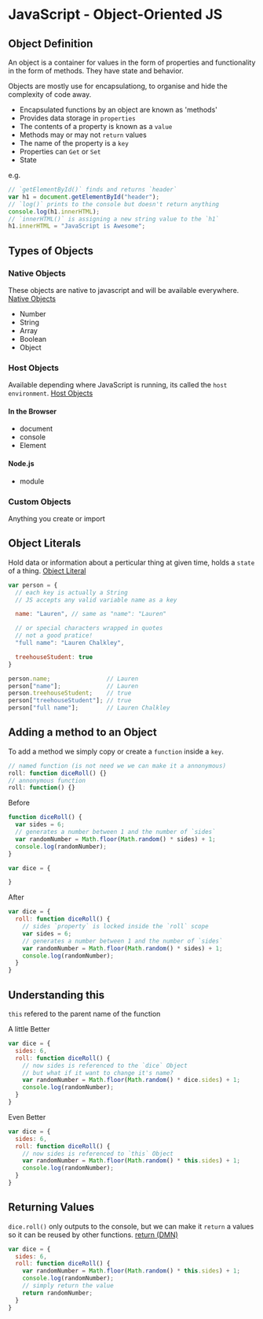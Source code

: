 # JavaScript - Object-Oriented JS

## Object Definition
An object is a container for values in the form of properties and functionality in the form of methods. They have state and behavior.

Objects are mostly use for encapsulationg, to organise and hide the complexity of code away.

- Encapsulated functions by an object are known as 'methods'
- Provides data storage in `properties`
- The contents of a property is known as a `value`
- Methods may or may not `return` values
- The name of the property is a `key`
- Properties can `Get` or `Set`
- State

e.g.
```js
// `getElementById()` finds and returns `header`
var h1 = document.getElementById("header");
// `log()` prints to the console but doesn't return anything
console.log(h1.innerHTML);
// `innerHTML()` is assigning a new string value to the `h1`
h1.innerHTML = "JavaScript is Awesome";
```

## Types of Objects

### Native Objects
These objects are native to javascript and will be available everywhere.
[Native Objects](https://developer.mozilla.org/en-US/docs/Web/JavaScript/Reference/Global_Objects)

- Number
- String
- Array
- Boolean
- Object

### Host Objects
Available depending where JavaScript is running, its called the `host environment`.
[Host Objects](https://developer.mozilla.org/en-US/docs/Web/API/Document_Object_Model)

#### In the Browser
- document
- console
- Element

#### Node.js
- module

### Custom Objects
Anything you create or import

## Object Literals
Hold data or information about a perticular thing at given time, holds a `state` of a thing. [Object Literal](https://developer.mozilla.org/en-US/docs/Web/JavaScript/Guide/Grammar_and_types?redirectlocale=en-US&redirectslug=JavaScript%2FGuide%2FValues%2C_variables%2C_and_literals#Object_literals)

```js
var person = {
  // each key is actually a String
  // JS accepts any valid variable name as a key

  name: "Lauren", // same as "name": "Lauren"

  // or special characters wrapped in quotes
  // not a good pratice!
  "full name": "Lauren Chalkley",

  treehouseStudent: true
}

person.name;                // Lauren
person["name"];             // Lauren
person.treehouseStudent;    // true
person["treehouseStudent"]; // true
person["full name"];        // Lauren Chalkley
```

## Adding a method to an Object
To add a method we simply copy or create a `function` inside a `key`.

```js
// named function (is not need we we can make it a annonymous)
roll: function diceRoll() {}
// annonymous function
roll: function() {}
```

Before
```js
function diceRoll() {
  var sides = 6;
  // generates a number between 1 and the number of `sides`
  var randomNumber = Math.floor(Math.random() * sides) + 1;
  console.log(randomNumber);
}

var dice = {

}
```
After
```js
var dice = {
  roll: function diceRoll() {
    // sides `property` is locked inside the `roll` scope
    var sides = 6;
    // generates a number between 1 and the number of `sides`
    var randomNumber = Math.floor(Math.random() * sides) + 1;
    console.log(randomNumber);
  }
}
```

## Understanding this
`this` refered to the parent name of the function

A little Better
```js
var dice = {
  sides: 6,
  roll: function diceRoll() {
    // now sides is referenced to the `dice` Object
    // but what if it want to change it's name?
    var randomNumber = Math.floor(Math.random() * dice.sides) + 1;
    console.log(randomNumber);
  }
}
```

Even Better
```js
var dice = {
  sides: 6,
  roll: function diceRoll() {
    // now sides is referenced to `this` Object
    var randomNumber = Math.floor(Math.random() * this.sides) + 1;
    console.log(randomNumber);
  }
}
```

## Returning Values
`dice.roll()` only outputs to the console, but we can make it `return` a values so it can be reused by other functions. [return (DMN)](https://developer.mozilla.org/en-US/docs/Web/JavaScript/Reference/Statements/return)

```js
var dice = {
  sides: 6,
  roll: function diceRoll() {
    var randomNumber = Math.floor(Math.random() * this.sides) + 1;
    console.log(randomNumber);
    // simply return the value
    return randomNumber;
  }
}
```
